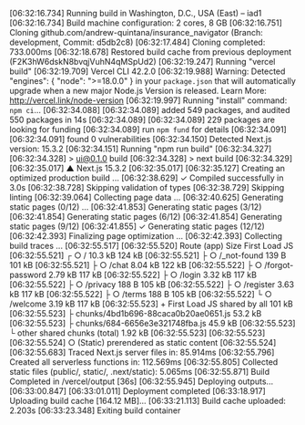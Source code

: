 [06:32:16.734] Running build in Washington, D.C., USA (East) – iad1
[06:32:16.734] Build machine configuration: 2 cores, 8 GB
[06:32:16.751] Cloning github.com/andrew-quintana/insurance_navigator (Branch: development, Commit: d5db2c8)
[06:32:17.484] Cloning completed: 733.000ms
[06:32:18.678] Restored build cache from previous deployment (F2K3hW6dskN8bvqjVuhN4qMSpUd2)
[06:32:19.247] Running "vercel build"
[06:32:19.709] Vercel CLI 42.2.0
[06:32:19.988] Warning: Detected "engines": { "node": ">=18.0.0" } in your `package.json` that will automatically upgrade when a new major Node.js Version is released. Learn More: http://vercel.link/node-version
[06:32:19.997] Running "install" command: `npm ci`...
[06:32:34.088] 
[06:32:34.089] added 549 packages, and audited 550 packages in 14s
[06:32:34.089] 
[06:32:34.089] 229 packages are looking for funding
[06:32:34.089]   run `npm fund` for details
[06:32:34.091] 
[06:32:34.091] found 0 vulnerabilities
[06:32:34.150] Detected Next.js version: 15.3.2
[06:32:34.151] Running "npm run build"
[06:32:34.327] 
[06:32:34.328] > ui@0.1.0 build
[06:32:34.328] > next build
[06:32:34.329] 
[06:32:35.017]    ▲ Next.js 15.3.2
[06:32:35.017] 
[06:32:35.127]    Creating an optimized production build ...
[06:32:38.629]  ✓ Compiled successfully in 3.0s
[06:32:38.728]    Skipping validation of types
[06:32:38.729]    Skipping linting
[06:32:39.064]    Collecting page data ...
[06:32:40.625]    Generating static pages (0/12) ...
[06:32:41.853]    Generating static pages (3/12) 
[06:32:41.854]    Generating static pages (6/12) 
[06:32:41.854]    Generating static pages (9/12) 
[06:32:41.855]  ✓ Generating static pages (12/12)
[06:32:42.393]    Finalizing page optimization ...
[06:32:42.393]    Collecting build traces ...
[06:32:55.517] 
[06:32:55.520] Route (app)                                 Size  First Load JS
[06:32:55.521] ┌ ○ /                                    10.3 kB         124 kB
[06:32:55.521] ├ ○ /_not-found                            139 B         101 kB
[06:32:55.521] ├ ○ /chat                                8.04 kB         122 kB
[06:32:55.522] ├ ○ /forgot-password                     2.79 kB         117 kB
[06:32:55.522] ├ ○ /login                               3.32 kB         117 kB
[06:32:55.522] ├ ○ /privacy                               188 B         105 kB
[06:32:55.522] ├ ○ /register                            3.63 kB         117 kB
[06:32:55.522] ├ ○ /terms                                 188 B         105 kB
[06:32:55.522] └ ○ /welcome                             3.19 kB         117 kB
[06:32:55.523] + First Load JS shared by all             101 kB
[06:32:55.523]   ├ chunks/4bd1b696-88caca0b20ae0651.js  53.2 kB
[06:32:55.523]   ├ chunks/684-6656e3e321748fba.js       45.9 kB
[06:32:55.523]   └ other shared chunks (total)          1.92 kB
[06:32:55.523] 
[06:32:55.523] 
[06:32:55.524] ○  (Static)  prerendered as static content
[06:32:55.524] 
[06:32:55.683] Traced Next.js server files in: 85.914ms
[06:32:55.796] Created all serverless functions in: 112.569ms
[06:32:55.805] Collected static files (public/, static/, .next/static): 5.065ms
[06:32:55.871] Build Completed in /vercel/output [36s]
[06:32:55.945] Deploying outputs...
[06:33:00.847] 
[06:33:01.011] Deployment completed
[06:33:18.917] Uploading build cache [164.12 MB]...
[06:33:21.113] Build cache uploaded: 2.203s
[06:33:23.348] Exiting build container